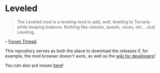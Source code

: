 # Leveled

> The Leveled mod is a leveling mod to add, well, leveling to Terraria while keeping balance. Nothing like classes, quests, races, etc... Just Leveling.

– [Forum Thread](https://forums.terraria.org/index.php?threads/leveled-rpg-mod-port-to-tmod-project.58728/) 

This repository serves as both the place to download the releases if, for example, the mod browser doesn't work, as well as the [wiki for developers](https://github.com/Arrenton/Leveled/wiki)!

You can also put issues [here](https://github.com/Arrenton/Leveled/issues)!
